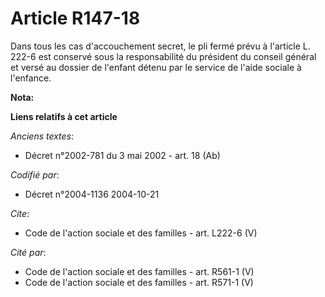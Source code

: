 # Article R147-18

Dans tous les cas d'accouchement secret, le pli fermé prévu à l'article L. 222-6 est conservé sous la responsabilité du
président du conseil général et versé au dossier de l'enfant détenu par le service de l'aide sociale à l'enfance.

**Nota:**



**Liens relatifs à cet article**

_Anciens textes_:

  - Décret n°2002-781 du 3 mai 2002 - art. 18 (Ab)

_Codifié par_:

  - Décret n°2004-1136 2004-10-21

_Cite_:

  - Code de l'action sociale et des familles - art. L222-6 (V)

_Cité par_:

  - Code de l'action sociale et des familles - art. R561-1 (V)
  - Code de l'action sociale et des familles - art. R571-1 (V)
